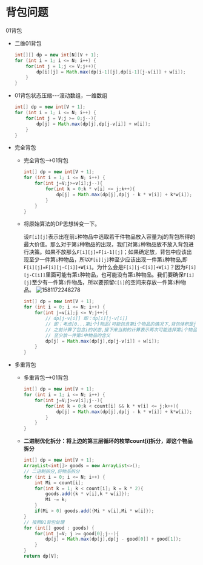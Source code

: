 # 背包问题

01背包

* 二维01背包

  ```java
  int[][] dp = new int[N][V + 1];
  for (int i = 1; i <= N; i++) {
      for(int j = 1;j <= V;j++){
          dp[i][j] = Math.max(dp[i-1][j],dp[i-1][j-v[i]] + w[i]);
      }
  }
  ```

* 01背包状态压缩---滚动数组，一维数组

  ```java
  int[] dp = new int[V + 1];
  for (int i = 1; i <= N; i++) {
      for(int j = V;j >= 0;j--){
          dp[j] = Math.max(dp[j],dp[j-v[i]] + w[i]);
      }
  }
  ```

* 完全背包
  * 完全背包-->01背包

    ```java
    int[] dp = new int[V + 1];
    for (int i = 1; i <= N; i++) {
        for(int j=V;j>=v[i];j--){
            for(int k = 0;k * v[i] <= j;k++){
                dp[j] = Math.max(dp[j],dp[j - k * v[i]] + k*w[i]);
            }
        }
    }
    ```

  * 将原始算法的DP思想转变一下。

    ​		设`F[i][j]`表示出在前`i`种物品中选取若干件物品放入容量为j的背包所得的最大价值。那么对于第`i`种物品的出现，我们对第`i`种物品放不放入背包进行决策。如果不放那么`F[i][j]=F[i-1][j]`；如果确定放，背包中应该出现至少一件第`i`种物品，所以`F[i][j]`种至少应该出现一件第`i`种物品,即`F[i][j]=F[i][j-C[i]]+W[i]`。为什么会是`F[i][j-C[i]]+W[i]`？因为`F[i][j-C[i]]`里面可能有第`i`种物品，也可能没有第`i`种物品。我们要确保`F[i][j]`至少有一件第`i`件物品，所以要预留`C[i]`的空间来存放一件第`i`种物品。
    ![1581172248278](C:\Users\剑皇\AppData\Roaming\Typora\typora-user-images\1581172248278.png)

    ```java
    int[] dp = new int[V + 1];
    for (int i = 0; i <= N; i++) {
        for(int j=v[i];j <= V;j++){
            // dp[j-v[i]] 即：dp[i][j-v[i]] 
            // 即：考虑[0...第i个]物品(可能包含第i个物品的情况下,背包体积是j-v[i]的状态)
            // 之前计算了包含i的状态,接下来当前的计算表示再次可能选择第i个物品,也就是说
            // 至少放一件第i中物品的含义
            dp[j] = Math.max(dp[j],dp[j-v[i]] + w[i]);
        }
    }
    ```

* 多重背包

  * 多重背包-->01背包

    ```java
    int[] dp = new int[V + 1];
    for (int i = 1; i <= N; i++) {
        for(int j=V;j>=v[i];j--){
            for(int k = 0;k < count[i] && k * v[i] <= j;k++){
                dp[j] = Math.max(dp[j],dp[j - k * v[i]] + k*w[i]);
            }
        }
    }
    ```

  * **二进制优化拆分：将上边的第三层循环的枚举count[i]拆分，即这个物品拆分**

    ```java
    int[] dp = new int[V + 1];
    ArrayList<int[]> goods = new ArrayList<>();
    // 二进制拆分,将物品拆分
    for (int i = 0; i <= N; i++) {
        int Mi = count[i];
        for(int k = 1; k < count[i]; k = k * 2){
            goods.add({k * v[i],k * w[i]});
            Mi -= k;
        }
        if(Mi > 0) goods.add({Mi * v[i],Mi * w[i]});
    }
    // 按照01背包处理
    for (int[] good : goods) {
        for(int j=V; j >= good[0];j--){
            dp[j] = Math.max(dp[j],dp[j - good[0]] + good[1]);
        }
    }
    return dp[V];
    ```

    